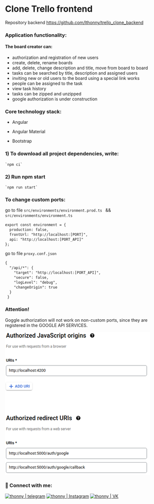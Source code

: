 # Clone Trello frontend

Repository backend https://github.com/lthonny/trello_clone_backend

### Application functionality:

#### The board creator can:

- authorization and registration of new users
- create, delete, rename boards
- add, delete, change description and title, move from board to board
- tasks can be searched by title, description and assigned users
- inviting new or old users to the board using a special link works
- people can be assigned to the task
- view task history
- tasks can be zipped and unzipped
- google authorization is under construction

### Core technology stack:

- Angular

- Angular Material

- Bootstrap

### 1) To download all project dependencies, write:

    `npm ci`

### 2) Run npm start

    `npm run start`

### To change custom ports:

go to file
`src/environments/environment.prod.ts ` && `src/environments/environment.ts`

  ``` 
  export const environment = {
    production: false,
    frontUrl: "http://localhost:[PORT]",
    api: "http://localhost:[PORT_API]"
  }; 
  ```
go to file `proxy.conf.json`
  ```
  {
    "/api/*": {
      "target": "http://localhost:[PORT_API]",
      "secure": false,
      "logLevel": "debug",
      "changeOrigin": true
    }
   }
  ```

### Attention!
Goggle authorization will not work on non-custom ports, since they are registered in the GOOGLE API SERVICES.

![img_4.png](img_4.png)

### 🤝 Connect with me:

[<img alt="thonny | telegram" src="https://img.shields.io/badge/telegram-4680C2.svg?&style=for-the-badge&logo=telegram&logoColor=fff" />][telegram]
[<img alt="thonny | Instagram" src="https://img.shields.io/badge/instagram-E4405F.svg?&style=for-the-badge&logo=instagram&logoColor=fff" />][instagram]
[<img alt="thonny | VK" src="https://img.shields.io/badge/vk-4680C2.svg?&style=for-the-badge&logo=vk&logoColor=fff" />][vk]

[vk]: https://vk.com/thonny_v

[telegram]: https://t.me/thonnyDev

[instagram]: https://www.instagram.com/_th_vasiliy_/




